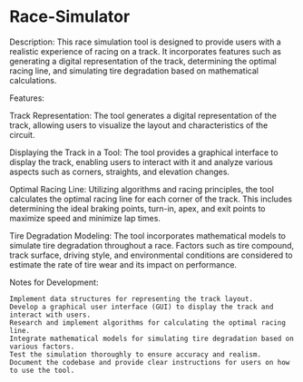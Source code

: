 # Race-Simulator

Description:
This race simulation tool is designed to provide users with a realistic experience of racing on a track. It incorporates features such as generating a digital representation of the track, determining the optimal racing line, and simulating tire degradation based on mathematical calculations.

Features:

Track Representation:
The tool generates a digital representation of the track, allowing users to visualize the layout and characteristics of the circuit.

Displaying the Track in a Tool:
The tool provides a graphical interface to display the track, enabling users to interact with it and analyze various aspects such as corners, straights, and elevation changes.

Optimal Racing Line:
Utilizing algorithms and racing principles, the tool calculates the optimal racing line for each corner of the track. This includes determining the ideal braking points, turn-in,            apex, and exit points to maximize speed and minimize lap times.

Tire Degradation Modeling:
The tool incorporates mathematical models to simulate tire degradation throughout a race. Factors such as tire compound, track surface, driving style, and environmental conditions are considered to estimate the rate of tire wear and its impact on performance.

Notes for Development:

    Implement data structures for representing the track layout.
    Develop a graphical user interface (GUI) to display the track and interact with users.
    Research and implement algorithms for calculating the optimal racing line.
    Integrate mathematical models for simulating tire degradation based on various factors.
    Test the simulation thoroughly to ensure accuracy and realism.
    Document the codebase and provide clear instructions for users on how to use the tool.
